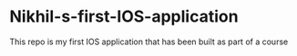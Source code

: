 # Nikhil-s-first-IOS-application
This repo is my first IOS application that has been built as part of a course
